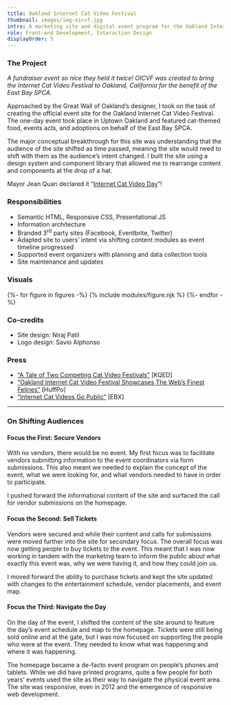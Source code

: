 ```yaml
---
title: Oakland Internet Cat Video Festival
thumbnail: images/img-oicvf.jpg
intro: A marketing site and digital event program for the Oakland Internet Cat Video Festival on behalf of the Great Wall of Oakland and the East Bay SPCA.
role: Front-end Development, Interaction Design
displayOrder: 5
---
```


### The Project

_A fundraiser event so nice they held it twice! OICVF was created to bring the Internet Cat Video Festival to Oakland, California for the benefit of the East Bay SPCA._

Approached by the Great Wall of Oakland’s designer, I took on the task of creating the official event site for the Oakland Internet Cat Video Festival. The one-day event took place in Uptown Oakland and featured cat-themed food, events acts, and adoptions on behalf of the East Bay SPCA.

The major conceptual breakthrough for this site was understanding that the audience of the site shifted as time passed, meaning the site would need to shift with them as the audience’s intent changed. I built the site using a design system and component library that allowed me to rearrange content and components at the drop of a hat.

Mayor Jean Quan declared it &ldquo;[Internet Cat Video Day](https://www.kqed.org/arts/10135685)&rdquo;!

### Responsibilities

- Semantic HTML, Responsive CSS, Presentational JS
- Information architecture
- Branded 3<sup>rd</sup> party sites (Facebook, Eventbrite, Twitter)
- Adapted site to users’ intent via shifting content modules as event timeline progressed
- Supported event organizers with planning and data collection tools
- Site maintenance and updates

### Visuals

<div class="visuals">

{%- for figure in figures -%}
{% include modules/figure.njk %}
{%- endfor -%}

</div>

### Co-credits

- Site design: Niraj Patil
- Logo design: Savio Alphonso

### Press

- [&ldquo;A Tale of Two Competing Cat Video Festivals&rdquo;](https://www.kqed.org/arts/10135685) [KQED]
- [&ldquo;Oakland Internet Cat Video Festival Showcases The Web’s Finest Felines&rdquo;](https://www.huffingtonpost.com/2013/03/28/oakland-internet-cat-video-film-festival_n_2972662.html) [HuffPo]
- [&ldquo;Internet Cat Videos Go Public&rdquo;](https://www.eastbayexpress.com/oakland/internet-cat-videos-go-public/Content?oid=3541423) [EBX]

---

### On Shifting Audiences

#### Focus the First: Secure Vendors

With no vendors, there would be no event. My first focus was to facilitate vendors submitting information to the event coordinators via form submissions. This also meant we needed to explain the concept of the event, what we were looking for, and what vendors needed to have in order to participate.

I pushed forward the informational content of the site and surfaced the call for vendor submissions on the homepage.

#### Focus the Second: Sell Tickets

Vendors were secured and while their content and calls for submissions were moved further into the site for secondary focus. The overall focus was now getting people to buy tickets to the event. This meant that I was now working in tandem with the marketing team to inform the public about what exactly this event was, why we were having it, and how they could join us.

I moved forward the ability to purchase tickets and kept the site updated with changes to the entertainment schedule, vendor placements, and event map.

#### Focus the Third: Navigate the Day

On the day of the event, I shifted the content of the site around to feature the day’s event schedule and map to the homepage. Tickets were still being sold online and at the gate, but I was now focused on supporting the people who were at the event. They needed to know what was happening and where it was happening.

The homepage became a de-facto event program on people’s phones and tablets. While we did have printed programs, quite a few people for both years’ events used the site as their way to navigate the physical event area. The site was responsive, even in 2012 and the emergence of responsive web development.
